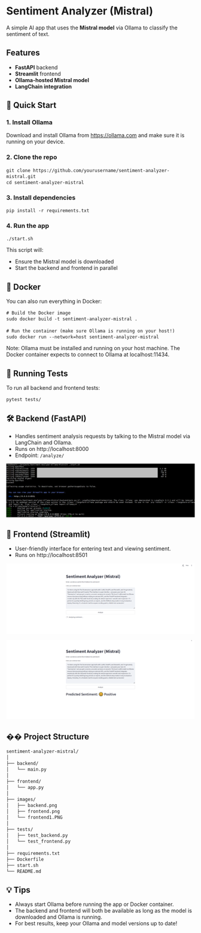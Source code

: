 # Sentiment Analyzer (Mistral)

A simple AI app that uses the **Mistral model** via Ollama to classify the sentiment of text.

## Features

- **FastAPI** backend
- **Streamlit** frontend
- **Ollama-hosted Mistral model**
- **LangChain integration**

## 🚀 Quick Start

### 1. Install Ollama

Download and install Ollama from https://ollama.com and make sure it is running on your device.

### 2. Clone the repo

```
git clone https://github.com/yourusername/sentiment-analyzer-mistral.git
cd sentiment-analyzer-mistral
```

### 3. Install dependencies

```
pip install -r requirements.txt
```

### 4. Run the app

```
./start.sh
```

This script will:

- Ensure the Mistral model is downloaded
- Start the backend and frontend in parallel

## 🐳 Docker

You can also run everything in Docker:

```
# Build the Docker image
sudo docker build -t sentiment-analyzer-mistral .

# Run the container (make sure Ollama is running on your host!)
sudo docker run --network=host sentiment-analyzer-mistral
```

Note: Ollama must be installed and running on your host machine. The Docker container expects to connect to Ollama at localhost:11434.

## 🧪 Running Tests

To run all backend and frontend tests:

```
pytest tests/
```

## 🛠️ Backend (FastAPI)

- Handles sentiment analysis requests by talking to the Mistral model via LangChain and Ollama.
- Runs on http://localhost:8000
- Endpoint: `/analyze/`

![Backend Example](images/backend.PNG)

## 🎨 Frontend (Streamlit)

- User-friendly interface for entering text and viewing sentiment.
- Runs on http://localhost:8501

![Frontend Example 1](images/frontend.PNG)

![Frontend Example 2](images/frontend1.PNG)

## �� Project Structure

```
sentiment-analyzer-mistral/
│
├── backend/
│   └── main.py
│
├── frontend/
│   └── app.py
│
├── images/
│   ├── backend.png
│   ├── frontend.png
│   └── frontend1.PNG
│
├── tests/
│   ├── test_backend.py
│   └── test_frontend.py
│
├── requirements.txt
├── Dockerfile
├── start.sh
└── README.md
```

## 💡 Tips

- Always start Ollama before running the app or Docker container.
- The backend and frontend will both be available as long as the model is downloaded and Ollama is running.
- For best results, keep your Ollama and model versions up to date!
